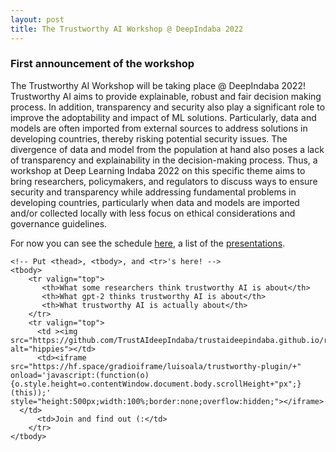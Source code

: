```yaml
---
layout: post
title: The Trustworthy AI Workshop @ DeepIndaba 2022
---
```


### First announcement of the workshop
The Trustworthy AI Workshop will be taking place @ DeepIndaba 2022!
Trustworthy AI aims to provide explainable, robust and fair decision making process. In addition, transparency and security also play a significant role to improve the adoptability and impact of ML solutions. Particularly, data and models are often imported from external sources to address solutions in developing countries, thereby risking potential security issues. The divergence of data and model from the population at hand also poses a lack of transparency and explainability in the decision-making process. Thus,  a workshop at Deep Learning Indaba 2022 on this specific theme aims to bring researchers, policymakers, and regulators to discuss ways to ensure security and transparency while addressing fundamental problems in developing countries, particularly when data and models are imported and/or collected locally with less focus on ethical considerations and governance guidelines.



For now you can see the schedule [here](https://trustaideepindaba.github.io/comms/), a list of the [presentations](https://trustmldeepindaba.github.io/talks/).

<table style="width: 100%" cellpadding="0" cellspacing="0" border="0">
    <colgroup>
       <col span="1" style="width: 25%;">
       <col span="1" style="width: 60%;">
       <col span="1" style="width: 15%;">
    </colgroup>
    
    <!-- Put <thead>, <tbody>, and <tr>'s here! -->
    <tbody>
        <tr valign="top">
           <th>What some researchers think trustworthy AI is about</th>
           <th>What gpt-2 thinks trustworthy AI is about</th>
           <th>What trustworthy AI is actually about</th>
        </tr>
        <tr valign="top">
          <td ><img src="https://github.com/TrustAIdeepIndaba/trustaideepindaba.github.io/raw/main/public/bfc57fa11646d642320878c144dddd95.jpg" alt="hippies"></td>
          <td><iframe src="https://hf.space/gradioiframe/luisoala/trustworthy-plugin/+" onload='javascript:(function(o){o.style.height=o.contentWindow.document.body.scrollHeight+"px";}(this));' style="height:500px;width:100%;border:none;overflow:hidden;"></iframe>
      </td>
          <td>Join and find out (:</td>
        </tr>
    </tbody>
</table>

# <!--- style="max-width:100px;width:30%" --->
